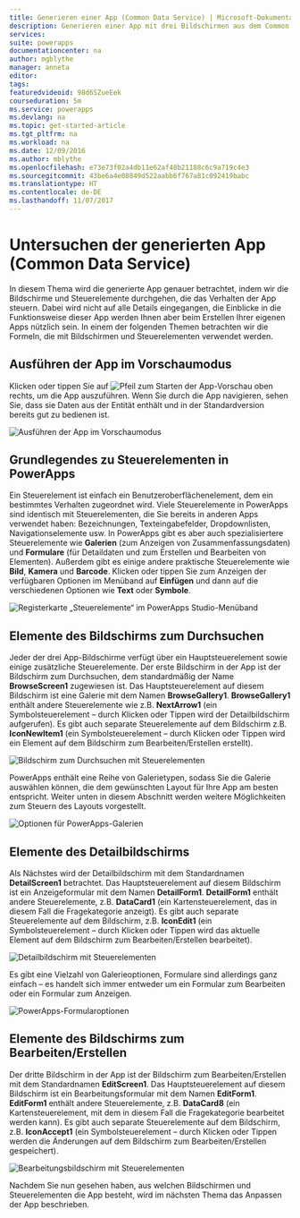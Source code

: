 ```yaml
---
title: Generieren einer App (Common Data Service) | Microsoft-Dokumentation
description: Generieren einer App mit drei Bildschirmen aus dem Common Data Service
services: 
suite: powerapps
documentationcenter: na
author: mgblythe
manager: anneta
editor: 
tags: 
featuredvideoid: 98d6SZueEek
courseduration: 5m
ms.service: powerapps
ms.devlang: na
ms.topic: get-started-article
ms.tgt_pltfrm: na
ms.workload: na
ms.date: 12/09/2016
ms.author: mblythe
ms.openlocfilehash: e73e73f02a4db11e62af48b21188c6c9a719c4e3
ms.sourcegitcommit: 43be6a4e08849d522aabb6f767a81c092419babc
ms.translationtype: HT
ms.contentlocale: de-DE
ms.lasthandoff: 11/07/2017
---
```

# <a name="explore-the-generated-app-common-data-service"></a>Untersuchen der generierten App (Common Data Service)
In diesem Thema wird die generierte App genauer betrachtet, indem wir die Bildschirme und Steuerelemente durchgehen, die das Verhalten der App steuern. Dabei wird nicht auf alle Details eingegangen, die Einblicke in die Funktionsweise dieser App werden Ihnen aber beim Erstellen Ihrer eigenen Apps nützlich sein. In einem der folgenden Themen betrachten wir die Formeln, die mit Bildschirmen und Steuerelementen verwendet werden.

## <a name="run-the-app-in-preview-mode"></a>Ausführen der App im Vorschaumodus
Klicken oder tippen Sie auf ![Pfeil zum Starten der App-Vorschau](./media/learning-case-app-explore-controls/f5-arrow-sm.png) oben rechts, um die App auszuführen. Wenn Sie durch die App navigieren, sehen Sie, dass sie Daten aus der Entität enthält und in der Standardversion bereits gut zu bedienen ist.

![Ausführen der App im Vorschaumodus](./media/learning-case-app-explore-controls/run-app.png)

## <a name="understanding-controls-in-powerapps"></a>Grundlegendes zu Steuerelementen in PowerApps
Ein Steuerelement ist einfach ein Benutzeroberflächenelement, dem ein bestimmtes Verhalten zugeordnet wird. Viele Steuerelemente in PowerApps sind identisch mit Steuerelementen, die Sie bereits in anderen Apps verwendet haben: Bezeichnungen, Texteingabefelder, Dropdownlisten, Navigationselemente usw. In PowerApps gibt es aber auch spezialisiertere Steuerelemente wie **Galerien** (zum Anzeigen von Zusammenfassungsdaten) und **Formulare** (für Detaildaten und zum Erstellen und Bearbeiten von Elementen). Außerdem gibt es einige andere praktische Steuerelemente wie **Bild**, **Kamera** und **Barcode**. Klicken oder tippen Sie zum Anzeigen der verfügbaren Optionen im Menüband auf **Einfügen** und dann auf die verschiedenen Optionen wie **Text** oder **Symbole**.

![Registerkarte „Steuerelemente“ im PowerApps Studio-Menüband](./media/learning-case-app-explore-controls/ribbon-controls.png)

## <a name="explore-the-browse-screen"></a>Elemente des Bildschirms zum Durchsuchen
Jeder der drei App-Bildschirme verfügt über ein Hauptsteuerelement sowie einige zusätzliche Steuerelemente. Der erste Bildschirm in der App ist der Bildschirm zum Durchsuchen, dem standardmäßig der Name **BrowseScreen1** zugewiesen ist. Das Hauptsteuerelement auf diesem Bildschirm ist eine Galerie mit dem Namen **BrowseGallery1**. **BrowseGallery1** enthält andere Steuerelemente wie z.B. **NextArrow1** (ein Symbolsteuerelement – durch Klicken oder Tippen wird der Detailbildschirm aufgerufen). Es gibt auch separate Steuerelemente auf dem Bildschirm z.B. **IconNewItem1** (ein Symbolsteuerelement – durch Klicken oder Tippen wird ein Element auf dem Bildschirm zum Bearbeiten/Erstellen erstellt).

![Bildschirm zum Durchsuchen mit Steuerelementen](./media/learning-case-app-explore-controls/browse-screen.png)

PowerApps enthält eine Reihe von Galerietypen, sodass Sie die Galerie auswählen können, die dem gewünschten Layout für Ihre App am besten entspricht. Weiter unten in diesem Abschnitt werden weitere Möglichkeiten zum Steuern des Layouts vorgestellt.

![Optionen für PowerApps-Galerien](./media/learning-case-app-explore-controls/insert-gallery.png)

## <a name="explore-the-details-screen"></a>Elemente des Detailbildschirms
Als Nächstes wird der Detailbildschirm mit dem Standardnamen **DetailScreen1** betrachtet. Das Hauptsteuerelement auf diesem Bildschirm ist ein Anzeigeformular mit dem Namen **DetailForm1**. **DetailForm1** enthält andere Steuerelemente, z.B. **DataCard1** (ein Kartensteuerelement, das in diesem Fall die Fragekategorie anzeigt). Es gibt auch separate Steuerelemente auf dem Bildschirm, z.B. **IconEdit1** (ein Symbolsteuerelement – durch Klicken oder Tippen wird das aktuelle Element auf dem Bildschirm zum Bearbeiten/Erstellen bearbeitet).

![Detailbildschirm mit Steuerelementen](./media/learning-case-app-explore-controls/details-screen.png)

Es gibt eine Vielzahl von Galerieoptionen, Formulare sind allerdings ganz einfach – es handelt sich immer entweder um ein Formular zum Bearbeiten oder ein Formular zum Anzeigen.

![PowerApps-Formularoptionen](./media/learning-case-app-explore-controls/forms.png)

## <a name="explore-the-editcreate-screen"></a>Elemente des Bildschirms zum Bearbeiten/Erstellen
Der dritte Bildschirm in der App ist der Bildschirm zum Bearbeiten/Erstellen mit dem Standardnamen **EditScreen1**. Das Hauptsteuerelement auf diesem Bildschirm ist ein Bearbeitungsformular mit dem Namen **EditForm1**. **EditForm1** enthält andere Steuerelemente, z.B. **DataCard8** (ein Kartensteuerelement, mit dem in diesem Fall die Fragekategorie bearbeitet werden kann). Es gibt auch separate Steuerelemente auf dem Bildschirm, z.B. **IconAccept1** (ein Symbolsteuerelement – durch Klicken oder Tippen werden die Änderungen auf dem Bildschirm zum Bearbeiten/Erstellen gespeichert).

![Bearbeitungsbildschirm mit Steuerelementen](./media/learning-case-app-explore-controls/edit-screen.png)

Nachdem Sie nun gesehen haben, aus welchen Bildschirmen und Steuerelementen die App besteht, wird im nächsten Thema das Anpassen der App beschrieben.

